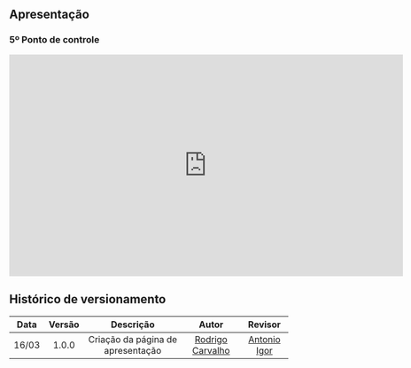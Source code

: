 ## Apresentação

### 5º Ponto de controle 

<iframe width="711" height="400" src="https://www.youtube.com/embed/Mih7gGQAXo4" title="YouTube video player" frameborder="0" allow="accelerometer; autoplay; clipboard-write; encrypted-media; gyroscope; picture-in-picture" allowfullscreen></iframe>

## Histórico de versionamento

| Data  | Versão | Descrição | Autor | Revisor |
| :--:  | :----: | :-------: | :---: | :-----: |
| 16/03 | 1.0.0  | Criação da página de apresentação | [Rodrigo Carvalho](https://github.com/Rocsantos) | [Antonio Igor](https://github.com/antonioigorcarvalho)
